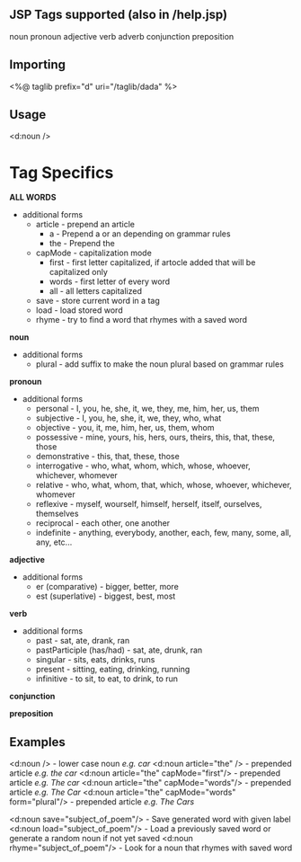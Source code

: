 JSP Tags supported (also in /help.jsp)
-----
noun
pronoun
adjective
verb
adverb
conjunction
preposition


Importing
---
<%@ taglib prefix="d" uri="/taglib/dada" %>


Usage
---
<d:noun />



Tag Specifics
===
**ALL WORDS**
* additional forms
    * article - prepend an article 
        * a - Prepend a or an depending on grammar rules
        * the - Prepend the
    * capMode - capitalization mode
        * first - first letter capitalized, if artocle added that will be capitalized only
        * words - first letter of every word
        * all - all letters capitalized
    * save - store current word in a tag
    * load - load stored word
    * rhyme - try to find a word that rhymes with a saved word


**noun**
* additional forms
    * plural - add suffix to make the noun plural based on grammar rules
 
**pronoun**
* additional forms
    * personal - I, you, he, she, it, we, they, me, him, her, us, them 
    * subjective - I, you, he, she, it, we, they, who, what
    * objective - you, it, me, him, her, us, them, whom
    * possessive - mine, yours, his, hers, ours, theirs, this, that, these, those
    * demonstrative - this, that, these, those
    * interrogative - who, what, whom, which, whose, whoever, whichever, whomever
    * relative - who, what, whom, that, which, whose, whoever, whichever, whomever
    * reflexive - myself, wourself, himself, herself, itself, ourselves, themselves
    * reciprocal - each other, one another
    * indefinite - anything, everybody, another, each, few, many, some, all, any, etc...
  
**adjective**
* additional forms
    * er (comparative) - bigger, better, more
    * est (superlative) - biggest, best, most
 
**verb**
* additional forms
    * past - sat, ate, drank, ran
    * pastParticiple (has/had) - sat, ate, drunk, ran
    * singular - sits, eats, drinks, runs
    * present - sitting, eating, drinking, running
    * infinitive - to sit, to eat, to drink, to run
     
**conjunction**

**preposition**

Examples
------
<d:noun /> - lower case noun  *e.g. car*
<d:noun article="the" /> - prepended article *e.g. the car*
<d:noun article="the" capMode="first"/> - prepended article *e.g. The car*
<d:noun article="the" capMode="words"/> - prepended article *e.g. The Car*
<d:noun article="the" capMode="words" form="plural"/> - prepended article *e.g. The Cars*

<d:noun save="subject_of_poem"/> - Save generated word with given label
<d:noun load="subject_of_poem"/> - Load a previously saved word or generate a random noun if not yet saved
<d:noun rhyme="subject_of_poem"/> - Look for a noun that rhymes with saved word